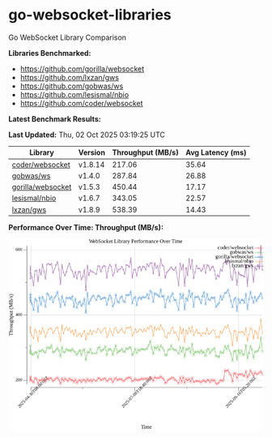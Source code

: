 # go-websocket-libraries

Go WebSocket Library Comparison

**Libraries Benchmarked:**

- https://github.com/gorilla/websocket
- https://github.com/lxzan/gws
- https://github.com/gobwas/ws
- https://github.com/lesismal/nbio
- https://github.com/coder/websocket

**Latest Benchmark Results:**

<!-- BENCHMARK_TABLE_START -->
**Last Updated:** Thu, 02 Oct 2025 03:19:25 UTC

| Library                                         | Version         | Throughput (MB/s) | Avg Latency (ms) |
| ----------------------------------------------- | --------------- | ----------------- | ---------------- |
| [coder/websocket](https://github.com/coder/websocket) | v1.8.14 | 217.06 | 35.64 |
| [gobwas/ws](https://github.com/gobwas/ws) | v1.4.0 | 287.84 | 26.88 |
| [gorilla/websocket](https://github.com/gorilla/websocket) | v1.5.3 | 450.44 | 17.17 |
| [lesismal/nbio](https://github.com/lesismal/nbio) | v1.6.7 | 343.05 | 22.57 |
| [lxzan/gws](https://github.com/lxzan/gws) | v1.8.9 | 538.39 | 14.43 |
<!-- BENCHMARK_TABLE_END -->

**Performance Over Time: Throughput (MB/s):**

![Benchmark Performance Graph](benchmark_performance.png)